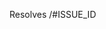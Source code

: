 Resolves /#ISSUE_ID
<!--
Pull Request Checklist
1. I have read the https://github.com///blob/develop/docs/CONTRIBUTING.md
2. PR title is in the format of `[/#ISSUE_ID] ISSUE_TITLE`
3. I have added a valid description and pictures if necessary.
4. I replaced `ISSUE_ID` with the ID of issue.
5. I have tested the app before creating this PR 
-->
